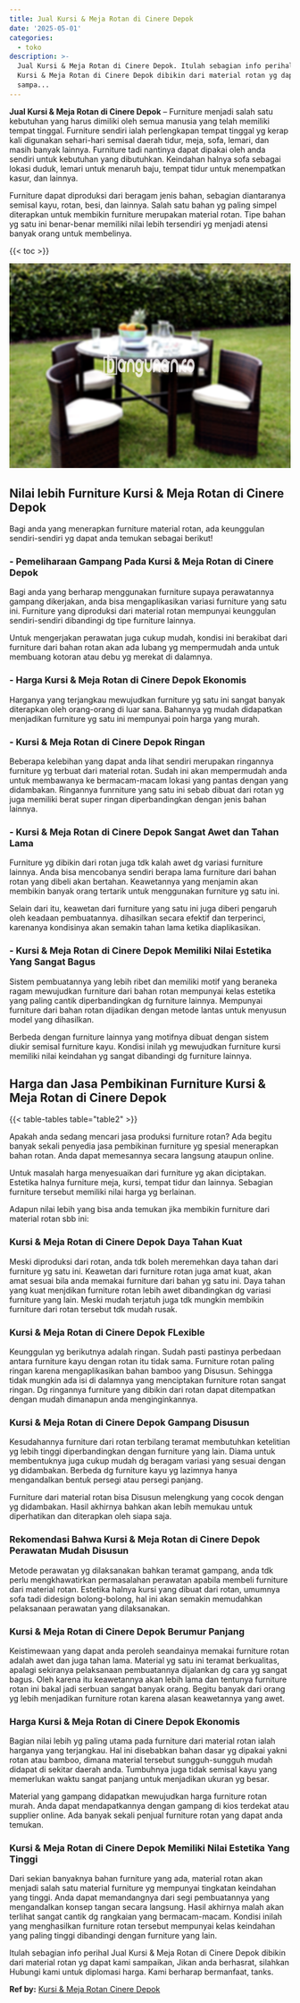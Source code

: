 ```yaml
---
title: Jual Kursi & Meja Rotan di Cinere Depok
date: '2025-05-01'
categories:
  - toko
description: >-
  Jual Kursi & Meja Rotan di Cinere Depok. Itulah sebagian info perihal Jual
  Kursi & Meja Rotan di Cinere Depok dibikin dari material rotan yg dapat kami
  sampa...
---
```


**Jual Kursi & Meja Rotan di Cinere Depok** – Furniture menjadi salah satu kebutuhan yang harus dimiliki oleh semua manusia yang telah memiliki tempat tinggal. Furniture sendiri ialah perlengkapan tempat tinggal yg kerap kali digunakan sehari-hari semisal daerah tidur, meja, sofa, lemari, dan masih banyak lainnya. Furniture tadi nantinya dapat dipakai oleh anda sendiri untuk kebutuhan yang dibutuhkan. Keindahan halnya sofa sebagai lokasi duduk, lemari untuk menaruh baju, tempat tidur untuk menempatkan kasur, dan lainnya.

Furniture dapat diproduksi dari beragam jenis bahan, sebagian diantaranya semisal kayu, rotan, besi, dan lainnya. Salah satu bahan yg paling simpel diterapkan untuk membikin furniture merupakan material rotan. Tipe bahan yg satu ini benar-benar memiliki nilai lebih tersendiri yg menjadi atensi banyak orang untuk membelinya.

{{< toc >}}

![Jual Kursi & Meja Rotan di Cinere Depok](/images/kursi-meja-rotan-murah53.png)

## Nilai lebih Furniture Kursi & Meja Rotan di Cinere Depok

Bagi anda yang menerapkan furniture material rotan, ada keunggulan sendiri-sendiri yg dapat anda temukan sebagai berikut!

### \- Pemeliharaan Gampang Pada Kursi & Meja Rotan di Cinere Depok

Bagi anda yang berharap menggunakan furniture supaya perawatannya gampang dikerjakan, anda bisa mengaplikasikan variasi furniture yang satu ini. Furniture yang diproduksi dari material rotan mempunyai keunggulan sendiri-sendiri dibandingi dg tipe furniture lainnya.

Untuk mengerjakan perawatan juga cukup mudah, kondisi ini berakibat dari furniture dari bahan rotan akan ada lubang yg mempermudah anda untuk membuang kotoran atau debu yg merekat di dalamnya.

### \- Harga Kursi & Meja Rotan di Cinere Depok Ekonomis

Harganya yang terjangkau mewujudkan furniture yg satu ini sangat banyak diterapkan oleh orang-orang di luar sana. Bahannya yg mudah didapatkan menjadikan furniture yg satu ini mempunyai poin harga yang murah.

### \- Kursi & Meja Rotan di Cinere Depok Ringan

Beberapa kelebihan yang dapat anda lihat sendiri merupakan ringannya furniture yg terbuat dari material rotan. Sudah ini akan mempermudah anda untuk membawanya ke bermacam-macam lokasi yang pantas dengan yang didambakan. Ringannya funrniture yang satu ini sebab dibuat dari rotan yg juga memiliki berat super ringan diperbandingkan dengan jenis bahan lainnya.

### \- Kursi & Meja Rotan di Cinere Depok Sangat Awet dan Tahan Lama

Furniture yg dibikin dari rotan juga tdk kalah awet dg variasi furniture lainnya. Anda bisa mencobanya sendiri berapa lama furniture dari bahan rotan yang dibeli akan bertahan. Keawetannya yang menjamin akan membikin banyak orang tertarik untuk menggunakan furniture yg satu ini.

Selain dari itu, keawetan dari furniture yang satu ini juga diberi pengaruh oleh keadaan pembuatannya. dihasilkan secara efektif dan terperinci, karenanya kondisinya akan semakin tahan lama ketika diaplikasikan.

### \- Kursi & Meja Rotan di Cinere Depok Memiliki Nilai Estetika Yang Sangat Bagus

Sistem pembuatannya yang lebih ribet dan memiliki motif yang beraneka ragam mewujudkan furniture dari bahan rotan mempunyai kelas estetika yang paling cantik diperbandingkan dg furniture lainnya. Mempunyai furniture dari bahan rotan dijadikan dengan metode lantas untuk menyusun model yang dihasilkan.

Berbeda dengan furniture lainnya yang motifnya dibuat dengan sistem diukir semisal furniture kayu. Kondisi inilah yg mewujudkan furniture kursi memiliki nilai keindahan yg sangat dibandingi dg furniture lainnya.

## Harga dan Jasa Pembikinan Furniture Kursi & Meja Rotan di Cinere Depok

{{< table-tables table="table2" >}}

Apakah anda sedang mencari jasa produksi furniture rotan? Ada begitu banyak sekali penyedia jasa pembikinan furniture yg spesial menerapkan bahan rotan. Anda dapat memesannya secara langsung ataupun online.

Untuk masalah harga menyesuaikan dari furniture yg akan diciptakan. Estetika halnya furniture meja, kursi, tempat tidur dan lainnya. Sebagian furniture tersebut memiliki nilai harga yg berlainan.

Adapun nilai lebih yang bisa anda temukan jika membikin furniture dari material rotan sbb ini:

### Kursi & Meja Rotan di Cinere Depok Daya Tahan Kuat

Meski diproduksi dari rotan, anda tdk boleh meremehkan daya tahan dari furniture yg satu ini. Keawetan dari furniture rotan juga amat kuat, akan amat sesuai bila anda memakai furniture dari bahan yg satu ini. Daya tahan yang kuat menjdikan furniture rotan lebih awet dibandingkan dg variasi furniture yang lain. Meski mudah terjatuh juga tdk mungkin membikin furniture dari rotan tersebut tdk mudah rusak.

### Kursi & Meja Rotan di Cinere Depok FLexible

Keunggulan yg berikutnya adalah ringan. Sudah pasti pastinya perbedaan antara furniture kayu dengan rotan itu tidak sama. Furniture rotan paling ringan karena mengaplikasikan bahan bamboo yang Disusun. Sehingga tidak mungkin ada isi di dalamnya yang menciptakan furniture rotan sangat ringan. Dg ringannya furniture yang dibikin dari rotan dapat ditempatkan dengan mudah dimanapun anda menginginkannya.

### Kursi & Meja Rotan di Cinere Depok Gampang Disusun

Kesudahannya furniture dari rotan terbilang teramat membutuhkan ketelitian yg lebih tinggi diperbandingkan dengan furniture yang lain. Diama untuk membentuknya juga cukup mudah dg beragam variasi yang sesuai dengan yg didambakan. Berbeda dg furniture kayu yg lazimnya hanya mengandalkan bentuk persegi atau persegi panjang.

Furniture dari material rotan bisa Disusun melengkung yang cocok dengan yg didambakan. Hasil akhirnya bahkan akan lebih memukau untuk diperhatikan dan diterapkan oleh siapa saja.

### Rekomendasi Bahwa Kursi & Meja Rotan di Cinere Depok Perawatan Mudah Disusun

Metode perawatan yg dilaksanakan bahkan teramat gampang, anda tdk perlu mengkhawatirkan permasalahan perawatan apabila membeli furniture dari material rotan. Estetika halnya kursi yang dibuat dari rotan, umumnya sofa tadi didesign bolong-bolong, hal ini akan semakin memudahkan pelaksanaan perawatan yang dilaksanakan.

### Kursi & Meja Rotan di Cinere Depok Berumur Panjang

Keistimewaan yang dapat anda peroleh seandainya memakai furniture rotan adalah awet dan juga tahan lama. Material yg satu ini teramat berkualitas, apalagi sekiranya pelaksanaan pembuatannya dijalankan dg cara yg sangat bagus. Oleh karena itu keawetannya akan lebih lama dan tentunya furniture rotan ini bakal jadi serbuan sangat banyak orang. Begitu banyak dari orang yg lebih menjadikan furniture rotan karena alasan keawetannya yang awet.

### Harga Kursi & Meja Rotan di Cinere Depok Ekonomis

Bagian nilai lebih yg paling utama pada furniture dari material rotan ialah harganya yang terjangkau. Hal ini disebabkan bahan dasar yg dipakai yakni rotan atau bamboo, dimana material tersebut sungguh-sungguh mudah didapat di sekitar daerah anda. Tumbuhnya juga tidak semisal kayu yang memerlukan waktu sangat panjang untuk menjadikan ukuran yg besar.

Material yang gampang didapatkan mewujudkan harga furniture rotan murah. Anda dapat mendapatkannya dengan gampang di kios terdekat atau supplier online. Ada banyak sekali penjual furniture rotan yang dapat anda temukan.

### Kursi & Meja Rotan di Cinere Depok Memiliki Nilai Estetika Yang Tinggi

Dari sekian banyaknya bahan furniture yang ada, material rotan akan menjadi salah satu material furniture yg mempunyai tingkatan keindahan yang tinggi. Anda dapat memandangnya dari segi pembuatannya yang mengandalkan konsep tangan secara langsung. Hasil akhirnya malah akan terlihat sangat cantik dg rangkaian yang bermacam-macam. Kondisi inilah yang menghasilkan furniture rotan tersebut mempunyai kelas keindahan yang paling tinggi dibandingi dengan furniture yang lain.

Itulah sebagian info perihal Jual Kursi & Meja Rotan di Cinere Depok dibikin dari material rotan yg dapat kami sampaikan, Jikan anda berhasrat, silahkan Hubungi kami untuk diplomasi harga. Kami berharap bermanfaat, tanks.

**Ref by:** [Kursi & Meja Rotan Cinere Depok](https://id.wikipedia.org/wiki/Kursi)
